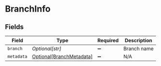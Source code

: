 # BranchInfo


## Fields

| Field                                                             | Type                                                              | Required                                                          | Description                                                       |
| ----------------------------------------------------------------- | ----------------------------------------------------------------- | ----------------------------------------------------------------- | ----------------------------------------------------------------- |
| `branch`                                                          | *Optional[str]*                                                   | :heavy_minus_sign:                                                | Branch name                                                       |
| `metadata`                                                        | [Optional[BranchMetadata]](../../models/shared/branchmetadata.md) | :heavy_minus_sign:                                                | N/A                                                               |